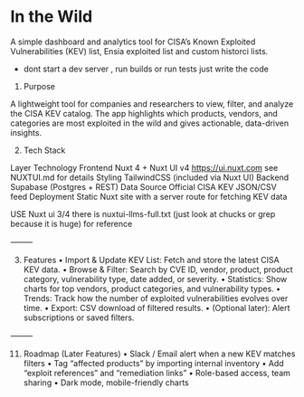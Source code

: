 # In the Wild

A simple dashboard and analytics tool for CISA’s Known Exploited Vulnerabilities (KEV) list, Ensia exploited list and custom historci lists.

- dont start a dev server , run builds or run tests just write the code

1. Purpose

A lightweight tool for companies and researchers to view, filter, and analyze the CISA KEV catalog.
The app highlights which products, vendors, and categories are most exploited in the wild and gives actionable, data-driven insights.


2. Tech Stack

Layer	Technology
Frontend	Nuxt 4 + Nuxt UI v4 https://ui.nuxt.com see NUXTUI.md for details
Styling	TailwindCSS (included via Nuxt UI)
Backend	Supabase (Postgres + REST)
Data Source	Official CISA KEV JSON/CSV feed
Deployment	Static Nuxt site with a server route for fetching KEV data

USE Nuxt ui 3/4 there is nuxtui-llms-full.txt (just look at chucks or grep because it is huge) for reference 

⸻

3. Features
	•	Import & Update KEV List: Fetch and store the latest CISA KEV data.
	•	Browse & Filter: Search by CVE ID, vendor, product, product category, vulnerability type, date added, or severity.
	•	Statistics: Show charts for top vendors, product categories, and vulnerability types.
	•	Trends: Track how the number of exploited vulnerabilities evolves over time.
	•	Export: CSV download of filtered results.
	•	(Optional later): Alert subscriptions or saved filters.

⸻

11. Roadmap (Later Features)
	•	Slack / Email alert when a new KEV matches filters
	•	Tag “affected products” by importing internal inventory
	•	Add “exploit references” and “remediation links”
	•	Role-based access, team sharing
	•	Dark mode, mobile-friendly charts

